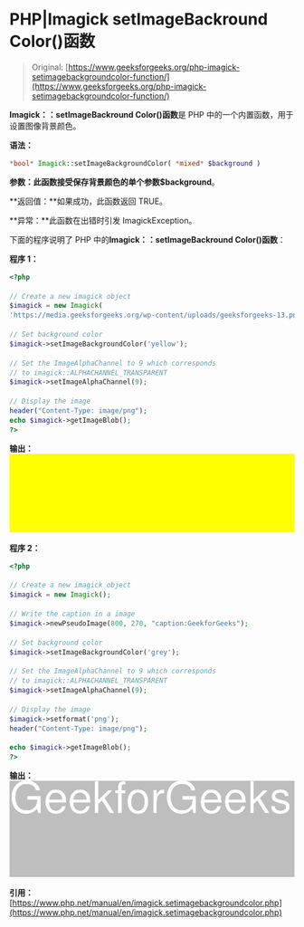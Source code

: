 # PHP|Imagick setImageBackround Color()函数

> Original: [https://www.geeksforgeeks.org/php-imagick-setimagebackgroundcolor-function/](https://www.geeksforgeeks.org/php-imagick-setimagebackgroundcolor-function/)

**Imagick：：setImageBackround Color()函数**是 PHP 中的一个内置函数，用于设置图像背景颜色。

**语法：**

```php
*bool* Imagick::setImageBackgroundColor( *mixed* $background )
```

**参数：**此函数接受保存背景颜色的单个参数**$background**。

**返回值：**如果成功，此函数返回 TRUE。

**异常：**此函数在出错时引发 ImagickException。

下面的程序说明了 PHP 中的**Imagick：：setImageBackround Color()函数**：

**程序 1：**

```php
<?php

// Create a new imagick object
$imagick = new Imagick(
'https://media.geeksforgeeks.org/wp-content/uploads/geeksforgeeks-13.png');

// Set background color
$imagick->setImageBackgroundColor('yellow');

// Set the ImageAlphaChannel to 9 which corresponds
// to imagick::ALPHACHANNEL_TRANSPARENT
$imagick->setImageAlphaChannel(9);

// Display the image
header("Content-Type: image/png");
echo $imagick->getImageBlob();
?>
```

**输出：**
![](img/3b1fce08a075b5f9125fd56c6d051988.png)

**程序 2：**

```php
<?php

// Create a new imagick object
$imagick = new Imagick();

// Write the caption in a image
$imagick->newPseudoImage(800, 270, "caption:GeekforGeeks");

// Set background color
$imagick->setImageBackgroundColor('grey');

// Set the ImageAlphaChannel to 9 which corresponds
// to imagick::ALPHACHANNEL_TRANSPARENT
$imagick->setImageAlphaChannel(9);

// Display the image
$imagick->setformat('png');
header("Content-Type: image/png");

echo $imagick->getImageBlob();
?>
```

**输出：**
![](img/8355eb0ac80f4826253477360b823179.png)

**引用：**[https://www.php.net/manual/en/imagick.setimagebackgroundcolor.php](https://www.php.net/manual/en/imagick.setimagebackgroundcolor.php)